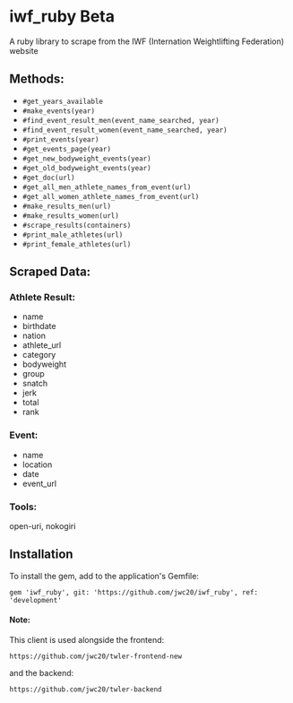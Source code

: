 # iwf_ruby Beta

A ruby library to scrape from the IWF (Internation Weightlifting Federation) website

## Methods:

- `#get_years_available`
- `#make_events(year)`
- `#find_event_result_men(event_name_searched, year)`
- `#find_event_result_women(event_name_searched, year)`
- `#print_events(year)`
- `#get_events_page(year)`
- `#get_new_bodyweight_events(year)`
- `#get_old_bodyweight_events(year)`
- `#get_doc(url)`
- `#get_all_men_athlete_names_from_event(url)`
- `#get_all_women_athlete_names_from_event(url)`
- `#make_results_men(url)`
- `#make_results_women(url)`
- `#scrape_results(containers)`
- `#print_male_athletes(url)`
- `#print_female_athletes(url)`

## Scraped Data:

### Athlete Result:

- name
- birthdate
- nation
- athlete_url
- category
- bodyweight
- group
- snatch
- jerk
- total
- rank

### Event:

- name
- location
- date
- event_url

### Tools:

open-uri, nokogiri

## Installation

To install the gem, add to the application's Gemfile:

```
gem 'iwf_ruby', git: 'https://github.com/jwc20/iwf_ruby', ref: 'development'

```

#### Note:

This client is used alongside the frontend:

```
https://github.com/jwc20/twler-frontend-new
```

and the backend:

```
https://github.com/jwc20/twler-backend
```
